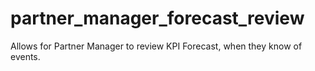 # partner_manager_forecast_review
Allows for Partner Manager to review KPI Forecast, when they know of events.
